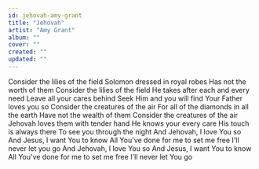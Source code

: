 ```yaml
---
id: jehovah-amy-grant
title: "Jehovah"
artist: "Amy Grant"
album: ""
cover: ""
created: ""
updated: ""
---
```


Consider the lilies of the field
Solomon dressed in royal robes
Has not the worth of them
Consider the lilies of the field
He takes after each and every need
Leave all your cares behind
Seek Him and you will find
Your Father loves you so
Consider the creatures of the air
For all of the diamonds in all the earth
Have not the wealth of them
Consider the creatures of the air
Jehovah loves them with tender hand
He knows your every care
His touch is always there
To see you through the night
And Jehovah, I love You so
And Jesus, I want You to know
All You've done for me to set me free
I'll never let you go
And Jehovah, I love You so
And Jesus, I want You to know
All You've done for me to set me free
I'll never let You go